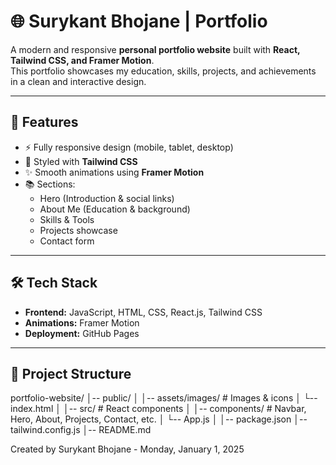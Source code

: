 # 🌐 Surykant Bhojane | Portfolio

A modern and responsive **personal portfolio website** built with **React, Tailwind CSS, and Framer Motion**.  
This portfolio showcases my education, skills, projects, and achievements in a clean and interactive design.

---

## 🚀 Features
- ⚡ Fully responsive design (mobile, tablet, desktop)
- 🎨 Styled with **Tailwind CSS**
- ✨ Smooth animations using **Framer Motion**
- 📚 Sections:
  - Hero (Introduction & social links)
  - About Me (Education & background)
  - Skills & Tools
  - Projects showcase
  - Contact form

---

## 🛠️ Tech Stack
- **Frontend:** JavaScript, HTML, CSS, React.js, Tailwind CSS
- **Animations:** Framer Motion
- **Deployment:** GitHub Pages

---

## 📂 Project Structure

portfolio-website/
│-- public/
│ │-- assets/images/ # Images & icons
│ └-- index.html
│
│-- src/ # React components
│ │-- components/ # Navbar, Hero, About, Projects, Contact, etc.
│ └-- App.js
│
│-- package.json
│-- tailwind.config.js
│-- README.md



Created by Surykant Bhojane - Monday, January 1, 2025
